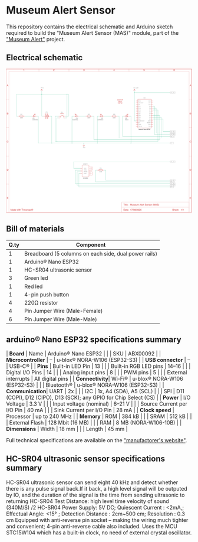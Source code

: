 # Museum Alert Sensor

This repository contains the electrical schematic and Arduino sketch required to build the "Museum Alert Sensor (MAS)" module, part of the ["Museum Alert"](https://github.com/humana-fragilitas/museum-alert) project.

## Electrical schematic
![alt text](./docs/images/electrical_schematic.svg "Museum Alert Sensor Electrical Schematic")

## Bill of materials

| Q.ty   | Component                                            |
|--------|------------------------------------------------------|
| 1      | Breadboard (5 columns on each side, dual power rails)|
| 1      | Arduino® Nano ESP32                                  |
| 1      | HC-SR04 ultrasonic sensor                            |
| 3      | Green led                                            |
| 1      | Red led                                              |
| 1      | 4-pin push button                                    |
| 4      | 220Ω resistor                                        |
| 4      | Pin Jumper Wire (Male-Female)                        |
| 6      | Pin Jumper Wire (Male-Male)                          |

## arduino® Nano ESP32 specifications summary


| **Board**       | Name                             | Arduino® Nano ESP32                                                   |
|                 | SKU                              | ABX00092                                                              |
| **Microcontroller** | –                            | u-blox® NORA-W106 (ESP32-S3)                                          |
| **USB connector**   | –                            | USB-C®                                                                |
| **Pins**        | Built-in LED Pin                 | 13                                                                    |
|                 | Built-in RGB LED pins            | 14–16                                                                 |
|                 | Digital I/O Pins                 | 14                                                                    |
|                 | Analog input pins                | 8                                                                     |
|                 | PWM pins                         | 5                                                                     |
|                 | External interrupts              | All digital pins                                                      |
| **Connectivity**| Wi-Fi®                           | u-blox® NORA-W106 (ESP32-S3)                                          |
|                 | Bluetooth®                       | u-blox® NORA-W106 (ESP32-S3)                                          |
| **Communication**| UART                            | 2x                                                                    |
|                 | I2C                              | 1x, A4 (SDA), A5 (SCL)                                                |
|                 | SPI                              | D11 (COPI), D12 (CIPO), D13 (SCK); any GPIO for Chip Select (CS)      |
| **Power**       | I/O Voltage                      | 3.3 V                                                                 |
|                 | Input voltage (nominal)          | 6–21 V                                                                |
|                 | Source Current per I/O Pin       | 40 mA                                                                 |
|                 | Sink Current per I/O Pin         | 28 mA                                                                 |
| **Clock speed** | Processor                        | up to 240 MHz                                                         |
| **Memory**      | ROM                              | 384 kB                                                                |
|                 | SRAM                             | 512 kB                                                                |
|                 | External Flash                   | 128 Mbit (16 MB)                                                      |
|                 | RAM                              | 8 MB (NORA-W106-10B)                                                  |
| **Dimensions**  | Width                            | 18 mm                                                                 |
|                 | Length                           | 45 mm                                                                 |


Full technical specifications are available on the ["manufactorer's website"](https://store.arduino.cc/products/nano-esp32).

## HC-SR04 ultrasonic sensor specifications summary

HC-SR04 ultrasonic sensor can send eight 40 kHz and detect whether there is any pulse signal back.If it back, a high level signal will be outputed by IO, and the duration of the signal is the time from sending ultrasonic to returning
HC-SR04 Test Distance: high level time velocity of sound (340M/S) /2
HC-SR04 Power Supply: 5V DC; Quiescent Current : <2mA,; Effectual Angle: <15° ; Detection Distance : 2cm~500 cm; Resolution : 0.3 cm
Equipped with anti-reverse pin socket – making the wiring much tighter and convenient; 4-pin anti-reverse cable also included.
Uses the MCU STC15W104 which has a built-in clock, no need of external crystal oscillator.
